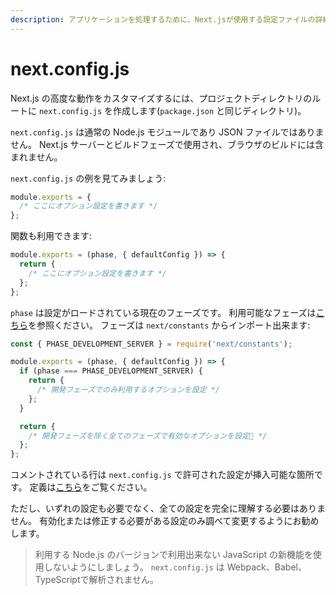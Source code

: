 ```yaml
---
description: アプリケーションを処理するために、Next.jsが使用する設定ファイルの詳細をご覧ください。
---
```


# next.config.js

Next.js の高度な動作をカスタマイズするには、プロジェクトディレクトリのルートに `next.config.js` を作成します(`package.json` と同じディレクトリ)。

`next.config.js` は通常の Node.js モジュールであり JSON ファイルではありません。
Next.js サーバーとビルドフェーズで使用され、ブラウザのビルドには含まれません。

`next.config.js` の例を見てみましょう:

```js
module.exports = {
  /* ここにオプション設定を書きます */
};
```

関数も利用できます:

```js
module.exports = (phase, { defaultConfig }) => {
  return {
    /* ここにオプション設定を書きます */
  };
};
```

`phase` は設定がロードされている現在のフェーズです。
利用可能なフェーズは[こちら](https://github.com/zeit/next.js/blob/canary/packages/next/next-server/lib/constants.ts#L1-L4)を参照ください。
フェーズは `next/constants` からインポート出来ます:

```js
const { PHASE_DEVELOPMENT_SERVER } = require('next/constants');

module.exports = (phase, { defaultConfig }) => {
  if (phase === PHASE_DEVELOPMENT_SERVER) {
    return {
      /* 開発フェーズでのみ利用するオプションを設定 */
    };
  }

  return {
    /* 開発フェーズを除く全てのフェーズで有効なオプションを設定 */
  };
};
```

コメントされている行は `next.config.js` で許可された設定が挿入可能な箇所です。
定義は[こちら](https://github.com/zeit/next.js/blob/canary/packages/next/next-server/server/config.ts#L12-L63)をご覧ください。

ただし、いずれの設定も必要でなく、全ての設定を完全に理解する必要はありません。
有効化または修正する必要がある設定のみ調べて変更するようにお勧めします。

> 利用する Node.js のバージョンで利用出来ない JavaScript の新機能を使用しないようにしましょう。 `next.config.js` は Webpack、Babel、TypeScriptで解析されません。
